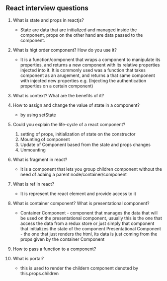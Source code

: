 ## React interview questions

1. What is state and props in reactjs?
   - State are data that are initialized and managed inside the component, props on the other hand are data passed to the component.
2. What is higt order component? How do you use it?
    - It is a function/component that wraps a component to manipulate its properties, and returns a new component with its relative properties injected into it. It is commonly used was a function that takes component as an arugement, and returns a that same component with injected new properties e.g. (Injecting the authentication properties on a certain component)
3. What is context? What are the benefits of it?

4. How to assign and change the value of state in a component?
   -  by using setState
5. Could you explain the life-cycle of a react component?
   1. setting of props, initialization of state on the constructor
   2. Mounting of component
   3. Update of Component based from the state and props changes
   4. Unmounting
6. What is fragment in react?
   - It is a component that lets you group children component without the need of adaing a parent node/container/component
7. What is ref in react?
   - It is represent the react element and provide access to it

8. What is container component? What is presentational component?
   - Container Component - component that manages the data that will be used on the presentational component, usually this is the one that access the data from a redux store or just simply that component that initializes the state of the component
   Presentational Component - the one that just renders the html, its data is just coming from the props given by the container Component
9. How to pass a function to a component?

10. What is portal?
    - this is used to render the childern component denoted by this.props.children
